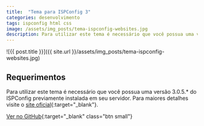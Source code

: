 ```yaml
---
title:  "Tema para ISPConfig 3"
categories: desenvolvimento
tags: ispconfig html css
image: /assets/img_posts/tema-ispconfig-websites.jpg
description: Para utilizar este tema é necessário que você possua uma versão 3.0.5.* do ISPConfig previamente instalada em seu servidor.
---
```


![{{ post.title }}]({{ site.url }}/assets/img_posts/tema-ispconfig-websites.jpg)

## Requerimentos

Para utilizar este tema é necessário que você possua uma versão 3.0.5.* do ISPConfig previamente instalada em seu servidor. Para maiores detalhes visite o [site oficial](http://ispconfig.org/){:target="_blank"}.

[Ver no GitHub](https://github.com/natanfelles/ispconfig-clean-theme){:target="_blank" class="btn small"}
